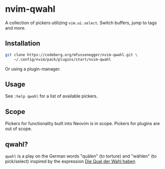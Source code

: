 # nvim-qwahl

A collection of pickers utilizing `vim.ui.select`. Switch buffers, jump to tags and more.

## Installation

```bash
git clone https://codeberg.org/mfussenegger/nvim-qwahl.git \
    ~/.config/nvim/pack/plugins/start/nvim-qwahl
```

Or using a plugin-manager.

## Usage

See `:help qwahl` for a list of available pickers.


## Scope

Pickers for functionality built into Neovim is in scope. Pickers for plugins are out of scope.


## qwahl?

`qwahl` is a play on the German words "quälen" (to torture) and "wählen" (to
pick/select) inspired by the expression [Die Qual der
Wahl haben](https://de.wiktionary.org/wiki/die_Qual_der_Wahl_haben)
